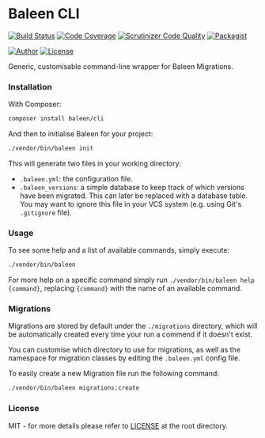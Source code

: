 # Baleen CLI
[![Build Status](https://travis-ci.org/baleen/cli.svg?branch=master)](https://travis-ci.org/baleen/cli)
[![Code Coverage](https://scrutinizer-ci.com/g/baleen/cli/badges/coverage.png?b=master)](https://scrutinizer-ci.com/g/baleen/cli/?branch=master)
[![Scrutinizer Code Quality](https://scrutinizer-ci.com/g/baleen/cli/badges/quality-score.png?b=master)](https://scrutinizer-ci.com/g/baleen/cli/?branch=master)
[![Packagist](https://img.shields.io/packagist/v/baleen/migrations.svg)](https://packagist.org/packages/baleen/cli)

[![Author](http://img.shields.io/badge/author-@gabriel_somoza-blue.svg)](https://twitter.com/gabriel_somoza)
[![License](https://img.shields.io/packagist/l/baleen/cli.svg)](https://github.com/baleen/cli/blob/master/LICENSE)

Generic, customisable command-line wrapper for Baleen Migrations.

### Installation

With Composer:

```bash
composer install baleen/cli
```

And then to initialise Baleen for your project:

```bash
./vendor/bin/baleen init
```

This will generate two files in your working directory: 
* `.baleen.yml`: the configuration file.
* `.baleen_versions`: a simple database to keep track of which versions have been migrated. This can later be replaced
 with a database table. You may want to ignore this file in your VCS system (e.g. using Git's `.gitignore` file).

### Usage

To see some help and a list of available commands, simply execute:

```bash
./vendor/bin/baleen
```

For more help on a specific command simply run `./vendor/bin/baleen help {command}`, replacing `{command}` with the name
of an available command.

### Migrations

Migrations are stored by default under the `./migrations` directory, which will be automatically created every time
your run a commend if it doesn't exist.

You can customise which directory to use for migrations, as well as the namespace for migration classes by editing the 
`.baleen.yml` config file.

To easily create a new Migration file run the following command:

```bash
./vendor/bin/baleen migrations:create
```

### License
MIT - for more details please refer to [LICENSE](https://github.com/baleen/cli/blob/master/LICENSE) at the root 
directory.
